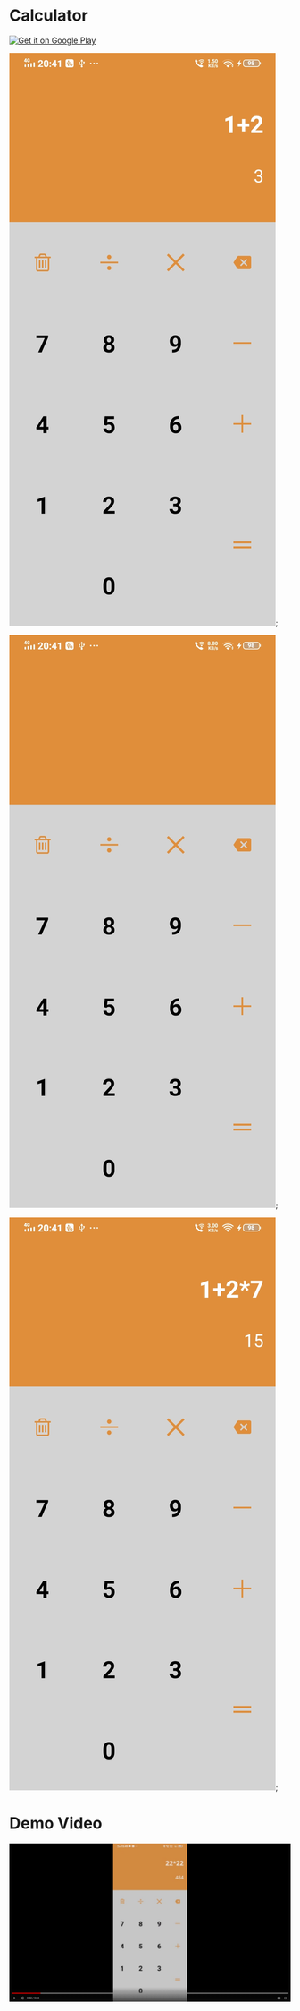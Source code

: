 # Calculator

<a href="https://play.google.com/store/apps/details?id=com.nipun.calculator">
    <img src="https://play.google.com/intl/en_us/badges/images/generic/en_badge_web_generic.png"
        alt="Get it on Google Play" height="80"/>
</a>

![test](https://raw.githubusercontent.com/lucifernipun22/Calculator/main/Calculator/WhatsApp%20Image%202021-05-13%20at%2020.42.06%20(1).jpeg);

![test](https://raw.githubusercontent.com/lucifernipun22/Calculator/main/Calculator/WhatsApp%20Image%202021-05-13%20at%2020.42.06%20(2).jpeg);

![test](https://raw.githubusercontent.com/lucifernipun22/Calculator/main/Calculator/WhatsApp%20Image%202021-05-13%20at%2020.42.06.jpeg);

# Demo Video

[![SC2 Video](https://raw.githubusercontent.com/lucifernipun22/Calculator/main/Calculator/Screenshot%20(22).png)](https://youtu.be/hztgSqSYGSE)
